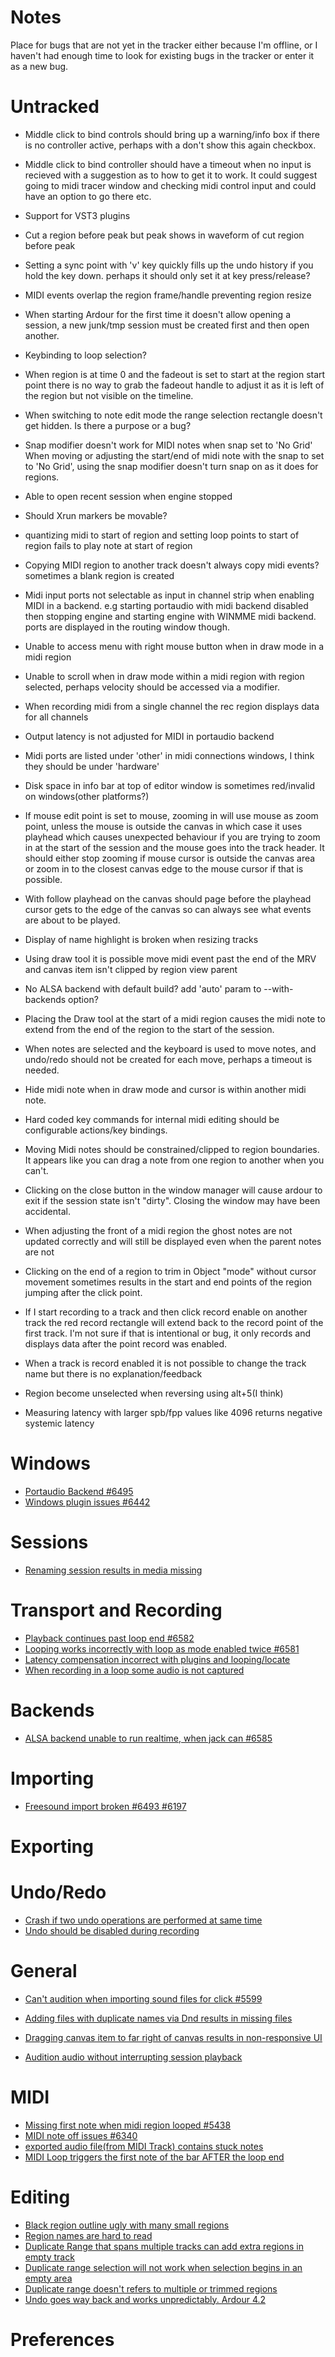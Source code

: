 # Notes

Place for bugs that are not yet in the tracker either because I'm offline, or I
haven't had enough time to look for existing bugs in the tracker or enter it as
a new bug.

# Untracked

- Middle click to bind controls should bring up a warning/info box if there is
  no controller active, perhaps with a don't show this again checkbox.

- Middle click to bind controller should have a timeout when no input is
  recieved with a suggestion as to how to get it to work. It could suggest
  going to midi tracer window and checking midi control input and could have an
  option to go there etc.

- Support for VST3 plugins

- Cut a region before peak but peak shows in waveform of cut region before peak

- Setting a sync point with 'v' key quickly fills up the undo history if you
  hold the key down. perhaps it should only set it at key press/release?

- MIDI events overlap the region frame/handle preventing region resize

- When starting Ardour for the first time it doesn't allow opening a session, a
  new junk/tmp session must be created first and then open another.

- Keybinding to loop selection?

- When region is at time 0 and the fadeout is set to start at the region start
  point there is no way to grab the fadeout handle to adjust it as it is left
  of the region but not visible on the timeline.

- When switching to note edit mode the range selection rectangle doesn't get
  hidden. Is there a purpose or a bug?

- Snap modifier doesn't work for MIDI notes when snap set to 'No Grid'
  When moving or adjusting the start/end of midi note with the snap to set to
  'No Grid', using the snap modifier doesn't turn snap on as it does for
  regions.

- Able to open recent session when engine stopped

- Should Xrun markers be movable?

- quantizing midi to start of region and setting loop points to start of region
  fails to play note at start of region

- Copying MIDI region to another track doesn't always copy midi events?
  sometimes a blank region is created

- Midi input ports not selectable as input in channel strip when enabling MIDI
  in a backend. e.g starting portaudio with midi backend disabled then stopping
  engine and starting engine with WINMME midi backend. ports are displayed in
  the routing window though.

- Unable to access menu with right mouse button when in draw mode in a midi
  region

- Unable to scroll when in draw mode within a midi region with region selected,
  perhaps velocity should be accessed via a modifier.

- When recording midi from a single channel the rec region displays data for
  all channels

- Output latency is not adjusted for MIDI in portaudio backend

- Midi ports are listed under 'other' in midi connections windows, I think they
  should be under 'hardware'

- Disk space in info bar at top of editor window is sometimes red/invalid on
  windows(other platforms?)

- If mouse edit point is set to mouse, zooming in will use mouse as zoom point,
  unless the mouse is outside the canvas in which case it uses playhead which
  causes unexpected behaviour if you are trying to zoom in at the start of the
  session and the mouse goes into the track header. It should either stop
  zooming if mouse cursor is outside the canvas area or zoom in to the closest
  canvas edge to the mouse cursor if that is possible.

- With follow playhead on the canvas should page before the playhead cursor
  gets to the edge of the canvas so can always see what events are about to be
  played.

- Display of name highlight is broken when resizing tracks

- Using draw tool it is possible move midi event past the end of the MRV and
  canvas item isn't clipped by region view parent

- No ALSA backend with default build? add 'auto' param to --with-backends
  option?

- Placing the Draw tool at the start of a midi region causes the midi note to
  extend from the end of the region to the start of the session.

- When notes are selected and the keyboard is used to move notes, and undo/redo
  should not be created for each move, perhaps a timeout is needed.

- Hide midi note when in draw mode and cursor is within another midi note.

- Hard coded key commands for internal midi editing should be
  configurable actions/key bindings.

- Moving Midi notes should be constrained/clipped to region boundaries. It
  appears like you can drag a note from one region to another when you can't.

- Clicking on the close button in the window manager will cause ardour to exit
  if the session state isn't "dirty". Closing the window may have been
  accidental.

- When adjusting the front of a midi region the ghost notes are not updated
  correctly and will still be displayed even when the parent notes are not

- Clicking on the end of a region to trim in Object "mode" without cursor
  movement sometimes results in the start and end points of the region jumping
  after the click point.

- If I start recording to a track and then click record enable on another track
  the red record rectangle will extend back to the record point of the first
  track. I'm not sure if that is intentional or bug, it only records and
  displays data after the point record was enabled.

- When a track is record enabled it is not possible to change the track name
  but there is no explanation/feedback

- Region become unselected when reversing using alt+5(I think)

- Measuring latency with larger spb/fpp values like 4096 returns negative systemic latency

# Windows

- [Portaudio Backend #6495](http://tracker.ardour.org/view.php?id=6495)
- [Windows plugin issues #6442](http://tracker.ardour.org/view.php?id=6442)

# Sessions

- [Renaming session results in media missing](http://tracker.ardour.org/view.php?id=6557)

# Transport and Recording

- [Playback continues past loop end #6582](http://tracker.ardour.org/view.php?id=6582)
- [Looping works incorrectly with loop as mode enabled twice #6581](http://tracker.ardour.org/view.php?id=6581)
- [Latency compensation incorrect with plugins and looping/locate](http://tracker.ardour.org/view.php?id=5781)
- [When recording in a loop some audio is not captured](http://tracker.ardour.org/view.php?id=6569)

# Backends

- [ALSA backend unable to run realtime, when jack can #6585](http://tracker.ardour.org/view.php?id=6581)

# Importing

- [Freesound import broken #6493 #6197](http://tracker.ardour.org/view.php?id=6493)

# Exporting

# Undo/Redo

- [Crash if two undo operations are performed at same time](http://tracker.ardour.org/view.php?id=6602)
- [Undo should be disabled during recording](http://tracker.ardour.org/view.php?id=6540)

# General

- [Can't audition when importing sound files for click #5599](http://tracker.ardour.org/view.php?id=5599)

- [Adding files with duplicate names via Dnd results in missing files](http://tracker.ardour.org/view.php?id=6558)
- [Dragging canvas item to far right of canvas results in non-responsive UI](http://tracker.ardour.org/view.php?id=6556)
- [Audition audio without interrupting session playback](http://tracker.ardour.org/view.php?id=5337)

# MIDI

- [Missing first note when midi region looped #5438](http://tracker.ardour.org/view.php?id=5438)
- [MIDI note off issues #6340](http://tracker.ardour.org/view.php?id=6340)
- [exported audio file(from MIDI Track) contains stuck notes](http://tracker.ardour.org/view.php?id=6492)
- [MIDI Loop triggers the first note of the bar AFTER the loop end](http://tracker.ardour.org/view.php?id=6389)

# Editing

- [Black region outline ugly with many small regions](http://tracker.ardour.org/view.php?id=6615)
- [Region names are hard to read](http://tracker.ardour.org/view.php?id=5824)
- [Duplicate Range that spans multiple tracks can add extra regions in empty track](http://tracker.ardour.org/view.php?id=6579)
- [Duplicate range selection will not work when selection begins in an empty area](http://tracker.ardour.org/view.php?id=4984)
- [Duplicate range doesn't refers to multiple or trimmed regions](http://tracker.ardour.org/view.php?id=4986)
- [Undo goes way back and works unpredictably. Ardour 4.2](http://tracker.ardour.org/view.php?id=6518)

# Preferences
